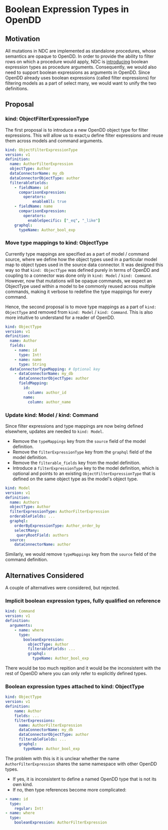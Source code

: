# Boolean Expression Types in OpenDD

## Motivation

All mutations in NDC are implemented as standalone procedures, whose semantics are opaque to OpenDD. In order to provide the ability to filter rows on which a procedure would apply, NDC is [introducing](https://github.com/hasura/ndc-spec/pull/83) boolean expression types as procedure arguments. Consequently, we would also need to support boolean expressions as arguments in OpenDD.
Since OpenDD already uses boolean expressions (called filter expressions) for filtering models as a part of select many, we would want to unify the two definitions.

## Proposal

### kind: ObjectFilterExpressionType

The first proposal is to introduce a new OpenDD object type for filter expressions. This will allow us to exact;u define filter expressions and reuse them across models and command arguments.

```yaml
kind: ObjectFilterExpressionType
version: v1
definition:
  name: AuthorFilterExpression
  objectType: Author
  dataConnectorName: my_db
  dataConnectorObjectType: author
  filterableFields:
    - fieldName: id
      comparisonExpression:
        operators:
            enableAll: true
    - fieldName: name
      comparisonExpression:
        operators:
          enableSpecific: ["_eq", "_like"]
    graphql:
      typeName: Author_bool_exp
```

### Move type mappings to kind: ObjectType

Currently type mappings are specified as a part of model / command source, where we define how the object types used in a particular model map to object types used in the source data connector. It was designed this way so that `kind: ObjectType` was defined purely in terms of OpenDD and coupling to a connector was done only in `kind: Model` / `kind: Command`. However, now that mutations will be opaque commands, we expect an ObjectType used within a model to be commonly reused across multiple commands, making it verbose to redefine the type mappings for every command.

Hence, the second proposal is to move type mappings as a part of `kind: ObjectType` and removed from `kind: Model` / `kind: Command`. This is also more intuitive to understand for a reader of OpenDD.

```yaml
kind: ObjectType
version: v1
definition:
  name: Author
  fields:
    - name: id
      type: Int!
    - name: name
      type: String
  dataConnectorTypeMapping: # Optional key
    - dataConnectorName: my_db
      dataConnectorObjectType: author
      fieldMapping:
        id:
          column: author_id
        name:
          column: author_name
```

### Update kind: Model / kind: Command

Since filter expressions and type mappings are now being defined elsewhere, updates are needed to `kind: Model`.
- Remove the `typeMappings` key from the `source` field of the model definition.
- Remove the `filterExpressionType` key from the `graphql` field of the model definition.
- Remove the `filterable_fields` key from the model definition.
- Introduce a `filterExpressionType` key to the model definition, which is optional and points to an existing `ObjectFilterExpressionType` that is defined on the same object type as the model's object type.
  
```yaml
kind: Model
version: v1
definition:
  name: Authors
  objectType: Author
  filterExpressionType: AuthorFilterExpression
  orderableFields: ...
  graphql:
    orderByExpressionType: Author_order_by
    selectMany:
     queryRootField: authors
  source:
    dataConnectorName: author
```

Similarly, we would remove `typeMappings` key from the `source` field of the command definition.

## Alternatives Considered

A couple of alternatives were considered, but rejected.

### Implicit boolean expression types, fully qualified on reference
```yaml
kind: Command
version: v1
definition:
  arguments:
    - name: where
      type:
        booleanExpression:
          objectType: Author
          filterableFields: ...
          graphql:
            typeName: Author_bool_exp

```

There would be too much repition and it would be the inconsistent with the rest of OpenDD where you can only refer to explicitly defined types.

### Boolean expression types attached to kind: ObjectType

```yaml
kind: ObjectType
version: v1
definition:
    name: Author
    fields: ...
    filterExpressions:
      name: AuthorFilterExpression
      dataConnectorName: my_db
      dataConnectorObjectType: author
      filterableFields: ...
      graphql:
        typeName: Author_bool_exp
```

The problem with this is it is unclear whether the name `AuthorFilterExpression` shares the same namespace with other OpenDD types.
- If yes, it is inconsistent to define a named OpenDD type that is not its own kind.
- If no, then type references become more complicated:
```yaml
- name: id
  type:
    regular: Int!
- name: where
  type:
    booleanExpression: AuthorFilterExpression
```